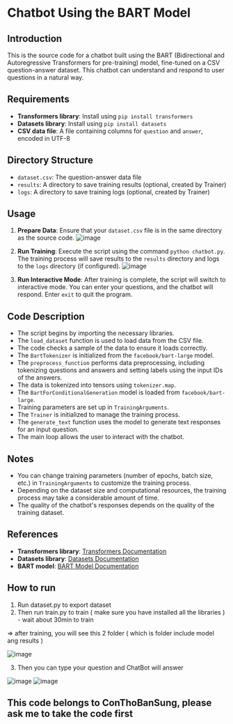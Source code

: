# Chatbot Using the BART Model 

## Introduction
This is the source code for a chatbot built using the BART (Bidirectional and Autoregressive Transformers for pre-training) model, fine-tuned on a CSV question-answer dataset. This chatbot can understand and respond to user questions in a natural way.

## Requirements
- **Transformers library**: Install using `pip install transformers`
- **Datasets library**: Install using `pip install datasets`
- **CSV data file**: A file containing columns for `question` and `answer`, encoded in UTF-8

## Directory Structure
- `dataset.csv`: The question-answer data file
- `results`: A directory to save training results (optional, created by Trainer)
- `logs`: A directory to save training logs (optional, created by Trainer)

## Usage
1. **Prepare Data**: Ensure that your `dataset.csv` file is in the same directory as the source code.
![image](https://github.com/user-attachments/assets/48f258b2-3b2d-4d54-816e-0669fbd02c67)

2. **Run Training**: Execute the script using the command `python chatbot.py`. The training process will save results to the `results` directory and logs to the `logs` directory (if configured).
![image](https://github.com/user-attachments/assets/ceae2399-5c5b-4066-8131-46aa0a0309b1)

3. **Run Interactive Mode**: After training is complete, the script will switch to interactive mode. You can enter your questions, and the chatbot will respond. Enter `exit` to quit the program.

## Code Description
- The script begins by importing the necessary libraries.
- The `load_dataset` function is used to load data from the CSV file.
- The code checks a sample of the data to ensure it loads correctly.
- The `BartTokenizer` is initialized from the `facebook/bart-large` model.
- The `preprocess_function` performs data preprocessing, including tokenizing questions and answers and setting labels using the input IDs of the answers.
- The data is tokenized into tensors using `tokenizer.map`.
- The `BartForConditionalGeneration` model is loaded from `facebook/bart-large`.
- Training parameters are set up in `TrainingArguments`.
- The `Trainer` is initialized to manage the training process.
- The `generate_text` function uses the model to generate text responses for an input question.
- The main loop allows the user to interact with the chatbot.

## Notes
- You can change training parameters (number of epochs, batch size, etc.) in `TrainingArguments` to customize the training process.
- Depending on the dataset size and computational resources, the training process may take a considerable amount of time.
- The quality of the chatbot's responses depends on the quality of the training dataset.

## References
- **Transformers library**: [Transformers Documentation](https://huggingface.co/docs/transformers/en/index)
- **Datasets library**: [Datasets Documentation](https://huggingface.co/docs/datasets/en/index)
- **BART model**: [BART Model Documentation](https://huggingface.co/docs/transformers/en/model_doc/marian)

## How to run 
1. Run dataset.py to export dataset
2. Then run train.py to train ( make sure you have installed all the libraries ) - wait about 30min to train

=> after training, you will see this 2 folder ( which is folder include model ang results )

![image](https://github.com/user-attachments/assets/b134d1ae-d8fa-4beb-8e60-76a1b8039ea0)

3. Then you can type your question and ChatBot will answer

![image](https://github.com/user-attachments/assets/9010837f-928d-451e-a1b3-db16ac8e7378)
![image](https://github.com/user-attachments/assets/c6535dea-19e5-4798-8f01-75725b4d99c5)

## This code belongs to ConThoBanSung, please ask me to take the code first
